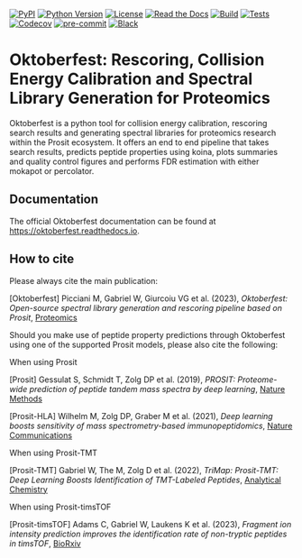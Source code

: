 [![PyPI](https://img.shields.io/pypi/v/oktoberfest.svg)](https://pypi.org/project/oktoberfest/)
[![Python Version](https://img.shields.io/pypi/pyversions/oktoberfest)](https://pypi.org/project/oktoberfest)
[![License](https://img.shields.io/github/license/wilhelm-lab/oktoberfest)](https://opensource.org/licenses/MIT)
[![Read the Docs](https://img.shields.io/readthedocs/oktoberfest/latest.svg?label=Read%20the%20Docs)](https://oktoberfest.readthedocs.io/)
[![Build](https://github.com/wilhelm-lab/oktoberfest/workflows/Build%20oktoberfest%20Package/badge.svg)](https://github.com/wilhelm-lab/oktoberfest/actions?workflow=Package)
[![Tests](https://github.com/wilhelm-lab/oktoberfest/workflows/Run%20oktoberfest%20Tests/badge.svg)](https://github.com/wilhelm-lab/oktoberfest/actions?workflow=Tests)
[![Codecov](https://codecov.io/gh/wilhelm-lab/oktoberfest/branch/main/graph/badge.svg)](https://codecov.io/gh/wilhelm-lab/oktoberfest)
[![pre-commit](https://img.shields.io/badge/pre--commit-enabled-brightgreen?logo=pre-commit&logoColor=white)](https://github.com/pre-commit/pre-commit)
[![Black](https://img.shields.io/badge/code%20style-black-000000.svg)](https://github.com/psf/black)

# Oktoberfest: Rescoring, Collision Energy Calibration and Spectral Library Generation for Proteomics

Oktoberfest is a python tool for collision energy calibration, rescoring search results and generating spectral libraries for proteomics research within the Prosit ecosystem. It offers an end to end pipeline that takes search results, predicts peptide properties using koina, plots summaries and quality control figures and performs FDR estimation with either mokapot or percolator.

## Documentation

The official Oktoberfest documentation can be found at https://oktoberfest.readthedocs.io.

## How to cite

Please always cite the main publication:

[Oktoberfest] Picciani M, Gabriel W, Giurcoiu VG et al. (2023), _Oktoberfest: Open-source spectral library generation and rescoring pipeline based on Prosit_, [Proteomics](https://doi.org/10.1002/pmic.202300112)

Should you make use of peptide property predictions through Oktoberfest using one of the supported Prosit models, please also cite the following:

When using Prosit

[Prosit] Gessulat S, Schmidt T, Zolg DP et al. (2019), _PROSIT: Proteome-wide prediction of peptide tandem mass spectra by deep learning_, [Nature Methods](https://doi.org/10.1038/s41592-019-0426-7)

[Prosit-HLA] Wilhelm M, Zolg DP, Graber M et al. (2021), _Deep learning boosts sensitivity of mass spectrometry-based immunopeptidomics_, [Nature Communications](https://doi.org/10.1038/s41467-021-23713-9)

When using Prosit-TMT

[Prosit-TMT] Gabriel W, The M, Zolg D et al. (2022), _TriMap: Prosit-TMT: Deep Learning Boosts Identification of TMT-Labeled Peptides_, [Analytical Chemistry](https://doi.org/10.1021/acs.analchem.1c05435)

When using Prosit-timsTOF

[Prosit-timsTOF] Adams C, Gabriel W, Laukens K et al. (2023), _Fragment ion intensity prediction improves the identification rate of non-tryptic peptides in timsTOF_, [BioRxiv](https://doi.org/10.1101/2023.07.17.549401)
